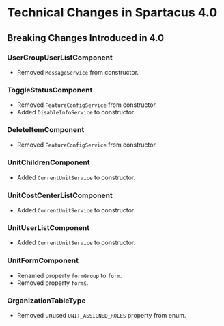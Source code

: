 # Technical Changes in Spartacus 4.0

## Breaking Changes Introduced in 4.0

### UserGroupUserListComponent
- Removed `MessageService` from constructor.

### ToggleStatusComponent
- Removed `FeatureConfigService` from constructor.
- Added `DisableInfoService` to constructor.

### DeleteItemComponent
- Removed `FeatureConfigService` from constructor.

### UnitChildrenComponent
- Added `CurrentUnitService` to constructor.

### UnitCostCenterListComponent
- Added `CurrentUnitService` to constructor.

### UnitUserListComponent
- Added `CurrentUnitService` to constructor.

### UnitFormComponent
- Renamed property `formGroup` to `form`.
- Removed property `form$`.

### OrganizationTableType
- Removed unused `UNIT_ASSIGNED_ROLES` property from enum.
